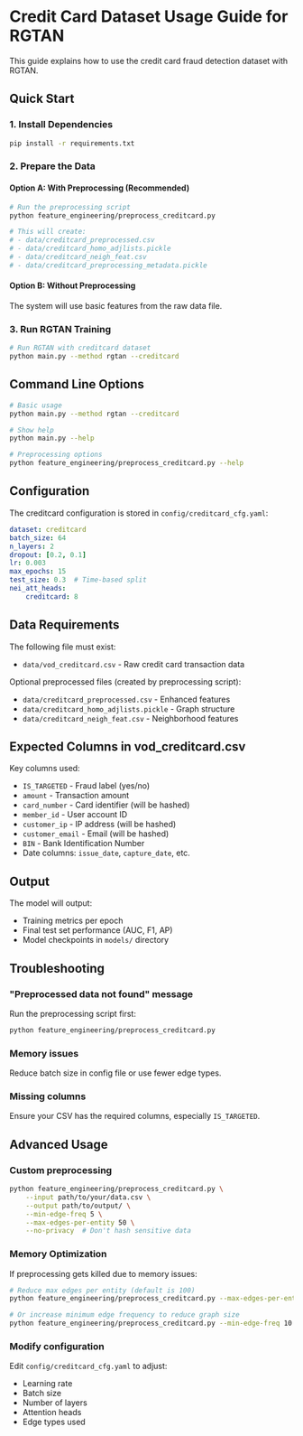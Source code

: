 # Credit Card Dataset Usage Guide for RGTAN

This guide explains how to use the credit card fraud detection dataset with RGTAN.

## Quick Start

### 1. Install Dependencies
```bash
pip install -r requirements.txt
```

### 2. Prepare the Data

#### Option A: With Preprocessing (Recommended)
```bash
# Run the preprocessing script
python feature_engineering/preprocess_creditcard.py

# This will create:
# - data/creditcard_preprocessed.csv
# - data/creditcard_homo_adjlists.pickle  
# - data/creditcard_neigh_feat.csv
# - data/creditcard_preprocessing_metadata.pickle
```

#### Option B: Without Preprocessing
The system will use basic features from the raw data file.

### 3. Run RGTAN Training

```bash
# Run RGTAN with creditcard dataset
python main.py --method rgtan --creditcard
```

## Command Line Options

```bash
# Basic usage
python main.py --method rgtan --creditcard

# Show help
python main.py --help

# Preprocessing options
python feature_engineering/preprocess_creditcard.py --help
```

## Configuration

The creditcard configuration is stored in `config/creditcard_cfg.yaml`:

```yaml
dataset: creditcard
batch_size: 64
n_layers: 2
dropout: [0.2, 0.1]
lr: 0.003
max_epochs: 15
test_size: 0.3  # Time-based split
nei_att_heads:
    creditcard: 8
```

## Data Requirements

The following file must exist:
- `data/vod_creditcard.csv` - Raw credit card transaction data

Optional preprocessed files (created by preprocessing script):
- `data/creditcard_preprocessed.csv` - Enhanced features
- `data/creditcard_homo_adjlists.pickle` - Graph structure
- `data/creditcard_neigh_feat.csv` - Neighborhood features

## Expected Columns in vod_creditcard.csv

Key columns used:
- `IS_TARGETED` - Fraud label (yes/no)
- `amount` - Transaction amount
- `card_number` - Card identifier (will be hashed)
- `member_id` - User account ID
- `customer_ip` - IP address (will be hashed)
- `customer_email` - Email (will be hashed)
- `BIN` - Bank Identification Number
- Date columns: `issue_date`, `capture_date`, etc.

## Output

The model will output:
- Training metrics per epoch
- Final test set performance (AUC, F1, AP)
- Model checkpoints in `models/` directory

## Troubleshooting

### "Preprocessed data not found" message
Run the preprocessing script first:
```bash
python feature_engineering/preprocess_creditcard.py
```

### Memory issues
Reduce batch size in config file or use fewer edge types.

### Missing columns
Ensure your CSV has the required columns, especially `IS_TARGETED`.

## Advanced Usage

### Custom preprocessing
```bash
python feature_engineering/preprocess_creditcard.py \
    --input path/to/your/data.csv \
    --output path/to/output/ \
    --min-edge-freq 5 \
    --max-edges-per-entity 50 \
    --no-privacy  # Don't hash sensitive data
```

### Memory Optimization
If preprocessing gets killed due to memory issues:
```bash
# Reduce max edges per entity (default is 100)
python feature_engineering/preprocess_creditcard.py --max-edges-per-entity 50

# Or increase minimum edge frequency to reduce graph size
python feature_engineering/preprocess_creditcard.py --min-edge-freq 10
```

### Modify configuration
Edit `config/creditcard_cfg.yaml` to adjust:
- Learning rate
- Batch size
- Number of layers
- Attention heads
- Edge types used